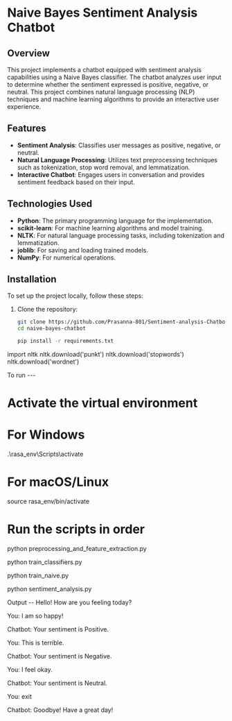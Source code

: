 # Naive Bayes Sentiment Analysis Chatbot

## Overview
This project implements a chatbot equipped with sentiment analysis capabilities using a Naive Bayes classifier. The chatbot analyzes user input to determine whether the sentiment expressed is positive, negative, or neutral. This project combines natural language processing (NLP) techniques and machine learning algorithms to provide an interactive user experience.

## Features
- **Sentiment Analysis**: Classifies user messages as positive, negative, or neutral.
- **Natural Language Processing**: Utilizes text preprocessing techniques such as tokenization, stop word removal, and lemmatization.
- **Interactive Chatbot**: Engages users in conversation and provides sentiment feedback based on their input.

## Technologies Used
- **Python**: The primary programming language for the implementation.
- **scikit-learn**: For machine learning algorithms and model training.
- **NLTK**: For natural language processing tasks, including tokenization and lemmatization.
- **joblib**: For saving and loading trained models.
- **NumPy**: For numerical operations.

## Installation
To set up the project locally, follow these steps:

1. Clone the repository:
   ```bash
   git clone https://github.com/Prasanna-801/Sentiment-analysis-Chatbot.git
   cd naive-bayes-chatbot

   pip install -r requirements.txt

import nltk
nltk.download('punkt')
nltk.download('stopwords')
nltk.download('wordnet')

To run ---
# Activate the virtual environment
# For Windows
.\rasa_env\Scripts\activate

# For macOS/Linux
source rasa_env/bin/activate

# Run the scripts in order

python preprocessing_and_feature_extraction.py

python train_classifiers.py

python train_naive.py

python sentiment_analysis.py


Output --
Hello! How are you feeling today?

You: I am so happy!

Chatbot: Your sentiment is Positive.

You: This is terrible.

Chatbot: Your sentiment is Negative.

You: I feel okay.

Chatbot: Your sentiment is Neutral.

You: exit

Chatbot: Goodbye! Have a great day!
